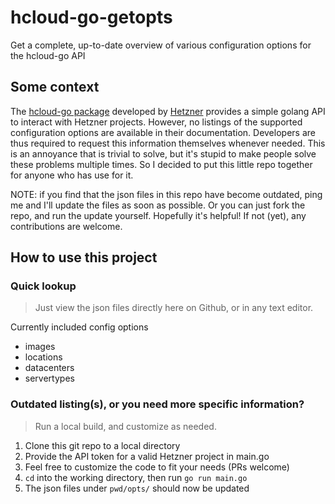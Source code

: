 # hcloud-go-getopts

Get a complete, up-to-date overview of various configuration options for the hcloud-go API

## Some context

The [hcloud-go package](https://github.com/hetznercloud/hcloud-go) developed by [Hetzner](https://www.hetzner.com) provides a simple golang API to interact with Hetzner projects. However, no listings of the supported configuration options are available in their documentation. Developers are thus required to request this information themselves whenever needed. This is an annoyance that is trivial to solve, but it's stupid to make people solve these problems multiple times. So I decided to put this little repo together for anyone who has use for it. 

NOTE: if you find that the json files in this repo have become outdated, ping me and I'll update the files as soon as possible. Or you can just fork the repo, and run the update yourself. Hopefully it's helpful! If not (yet), any contributions are welcome.

## How to use this project

### Quick lookup

> Just view the json files directly here on Github, or in any text editor. 

Currently included config options
- images
- locations
- datacenters
- servertypes

### Outdated listing(s), or you need more specific information? 

> Run a local build, and customize as needed. 

1. Clone this git repo to a local directory 
2. Provide the API token for a valid Hetzner project in main.go
3. Feel free to customize the code to fit your needs (PRs welcome)
4. `cd` into the working directory, then run `go run main.go`
5. The json files under `pwd/opts/` should now be updated
